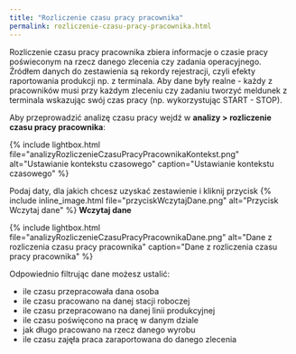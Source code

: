 ```yaml
---
title: "Rozliczenie czasu pracy pracownika"
permalink: rozliczenie-czasu-pracy-pracownika.html
---
```


Rozliczenie czasu pracy pracownika zbiera informacje o czasie pracy poświeconym na rzecz danego zlecenia czy zadania operacyjnego. Źródłem danych do zestawienia są rekordy rejestracji, czyli efekty raportowania produkcji np. z terminala. Aby dane były realne - każdy z pracowników musi przy każdym zleceniu czy zadaniu tworzyć meldunek z terminala wskazując swój czas pracy (np. wykorzystując START - STOP). 

Aby przeprowadzić analizę czasu pracy wejdź w **analizy > rozliczenie czasu pracy pracownika**:

{% include lightbox.html file="analizyRozliczenieCzasuPracyPracownikaKontekst.png" alt="Ustawianie kontekstu czasowego" caption="Ustawianie kontekstu czasowego" %}

Podaj daty, dla jakich chcesz uzyskać zestawienie i kliknij przycisk {% include inline_image.html file="przyciskWczytajDane.png" alt="Przycisk Wczytaj dane" %} **Wczytaj dane**

{% include lightbox.html file="analizyRozliczenieCzasuPracyPracownikaDane.png" alt="Dane z rozliczenia czasu pracy pracownika" caption="Dane z rozliczenia czasu pracy pracownika" %}

Odpowiednio filtrując dane możesz ustalić:
- ile czasu przepracowała dana osoba
- ile czasu pracowano na danej stacji roboczej
- ile czasu przepracowano na danej linii produkcyjnej
- ile czasu poświęcono na pracę w danym dziale
- jak długo pracowano na rzecz danego wyrobu
- ile czasu zajęła praca zaraportowana do danego zlecenia

